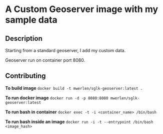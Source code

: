 A Custom Geoserver image with my sample data
============================================


Description
-----------

Starting from a standard geoserver, I add my custom data. 

Geoserver run on container port 8080.


Contributing
------------

**To build image**
`docker build -t mwerlen/sglk-geoserver:latest .`

**To run docker image**
`docker run -d -p 8080:8080 mwerlen/sglk-geoserver:latest`

**To run bash in container**
`docker exec -t -i <container_name> /bin/bash`

**To run bash inside an image**
`docker run -i -t --entrypoint /bin/bash <image_hash>`
